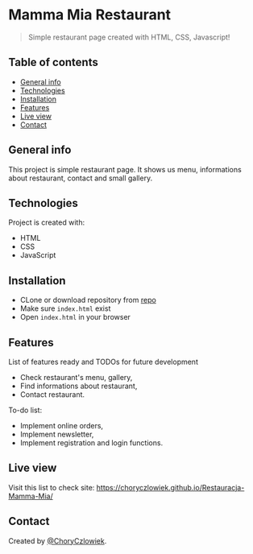 # Mamma Mia Restaurant
> Simple restaurant page created with HTML, CSS, Javascript!

## Table of contents
* [General info](#general-info)
* [Technologies](#technologies)
* [Installation](#installation)
* [Features](#features)
* [Live view](#live-view)
* [Contact](#contact)

## General info
This project is simple restaurant page. It shows us menu, informations about restaurant, contact and small gallery.

## Technologies
Project is created with:

* HTML
* CSS
* JavaScript

## Installation

* CLone or download repository from [repo](https://github.com/ChoryCzlowiek/Restauracja-Mamma-Mia.git)
* Make sure ```index.html``` exist
* Open ```index.html``` in your browser

## Features
List of features ready and TODOs for future development
* Check restaurant's menu, gallery,
* Find informations about restaurant,
* Contact restaurant.

To-do list:
* Implement online orders,
* Implement newsletter,
* Implement registration and login functions.

## Live view
Visit this list to check site: https://choryczlowiek.github.io/Restauracja-Mamma-Mia/

## Contact
Created by [@ChoryCzlowiek](https://github.com/ChoryCzlowiek).
